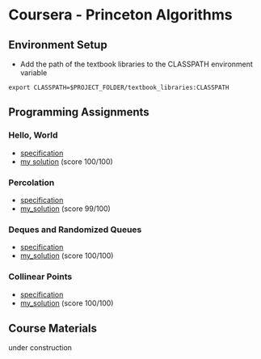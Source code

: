 # Coursera - Princeton Algorithms

## Environment Setup
- Add the path of the textbook libraries to the CLASSPATH environment variable
```
export CLASSPATH=$PROJECT_FOLDER/textbook_libraries:CLASSPATH
```

## Programming Assignments
### Hello, World  
- [specification](https://coursera.cs.princeton.edu/algs4/assignments/hello/specification.php)
- [my solution](https://github.com/bolianchen/coursera-princeton-algorithms/tree/main/programming_assignments/hello) (score 100/100)
### Percolation
- [specification](https://coursera.cs.princeton.edu/algs4/assignments/percolation/specification.php)
- [my_solution](https://github.com/bolianchen/coursera-princeton-algorithms/tree/main/programming_assignments/percolation) (score 99/100)
### Deques and Randomized Queues
- [specification](https://coursera.cs.princeton.edu/algs4/assignments/queues/specification.php)
- [my_solution](https://github.com/bolianchen/coursera-princeton-algorithms/tree/main/programming_assignments/queues) (score 100/100)
### Collinear Points
- [specification](https://coursera.cs.princeton.edu/algs4/assignments/collinear/specification.php)
- [my_solution](https://github.com/bolianchen/coursera-princeton-algorithms/tree/main/programming_assignments/collinear) (score 100/100)

## Course Materials
under construction
